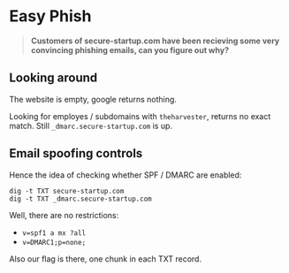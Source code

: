 # Easy Phish

> **Customers of secure-startup.com have been recieving some very convincing
> phishing emails, can you figure out why?**

## Looking around

The website is empty, google returns nothing.

Looking for employes / subdomains with `theharvester`, returns no exact match.
Still `_dmarc.secure-startup.com` is up.

## Email spoofing controls

Hence the idea of checking whether SPF / DMARC are enabled:

```
dig -t TXT secure-startup.com
dig -t TXT _dmarc.secure-startup.com
```

Well, there are no restrictions:
- `v=spf1 a mx ?all`
- `v=DMARC1;p=none;`

Also our flag is there, one chunk in each TXT record.
